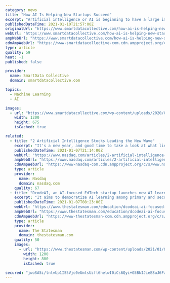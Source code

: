 ```yaml
---
category: news
title: "How AI Is Helping New Startups Succeed"
excerpt: "Artificial intelligence or AI is beginning to have a large impact on businesses of all sizes. Startup businesses are also taking part in the AI revolution. The importance of AI in today’s business world cannot be overstated."
publishedDateTime: 2021-01-10T21:57:00Z
originalUrl: "https://www.smartdatacollective.com/how-ai-is-helping-new-startups-succeed/"
webUrl: "https://www.smartdatacollective.com/how-ai-is-helping-new-startups-succeed/"
ampWebUrl: "https://www.smartdatacollective.com/how-ai-is-helping-new-startups-succeed/amp/"
cdnAmpWebUrl: "https://www-smartdatacollective-com.cdn.ampproject.org/c/s/www.smartdatacollective.com/how-ai-is-helping-new-startups-succeed/amp/"
type: article
quality: 59
heat: -1
published: false

provider:
  name: SmartData Collective
  domain: smartdatacollective.com

topics:
  - Machine Learning
  - AI

images:
  - url: "https://www.smartdatacollective.com/wp-content/uploads/2020/05/image-from-rawpixel-id-1199041-jpeg.jpg"
    width: 1200
    height: 675
    isCached: true

related:
  - title: "2 Artificial Intelligence Stocks Leading the New Wave"
    excerpt: "It's a new year, and good time to take a look at what lies ahead. Not in the short term, but on the longer horizon. So, here’s a number to think about: $126 billion. That’s the predicted size of the Artificial Intelligence (AI) technology market in 2025."
    publishedDateTime: 2021-01-07T21:14:00Z
    webUrl: "https://www.nasdaq.com/articles/2-artificial-intelligence-stocks-leading-the-new-wave-2021-01-07"
    ampWebUrl: "https://www.nasdaq.com/articles/2-artificial-intelligence-stocks-leading-the-new-wave-2021-01-07?amp"
    cdnAmpWebUrl: "https://www-nasdaq-com.cdn.ampproject.org/c/s/www.nasdaq.com/articles/2-artificial-intelligence-stocks-leading-the-new-wave-2021-01-07?amp"
    type: article
    provider:
      name: Nasdaq
      domain: nasdaq.com
    quality: 67
  - title: "DcodeAI, an AI-focused EdTech startup launches new AI learning platform for students"
    excerpt: "It aims to democratize AI learning among primary and secondary level students across 10,000+ schools that are currently part of its network."
    publishedDateTime: 2021-01-07T08:23:00Z
    webUrl: "https://www.thestatesman.com/education/dcodeai-ai-focused-edtech-startup-launches-new-ai-learning-platform-students-1502945025.html"
    ampWebUrl: "https://www.thestatesman.com/education/dcodeai-ai-focused-edtech-startup-launches-new-ai-learning-platform-students-1502945025.html/amp"
    cdnAmpWebUrl: "https://www-thestatesman-com.cdn.ampproject.org/c/s/www.thestatesman.com/education/dcodeai-ai-focused-edtech-startup-launches-new-ai-learning-platform-students-1502945025.html/amp"
    type: article
    provider:
      name: The Statesman
      domain: thestatesman.com
    quality: 50
    images:
      - url: "https://www.thestatesman.com/wp-content/uploads/2021/01/QT-DcodeAI.jpg"
        width: 1200
        height: 800
        isCached: true

secured: "jwoSA5i/lnlvUp1IS5Vjc0eUmlsUzft6helwI0iCs6Qyi+G5BkIJieE8uJ6Fal/alj4Zw9totYWXpHpUtWGRPOZT35rjhpWzhn6lGSSuAbXkZncb6zj8qyuwaoVwp2hsaFcKEl5/uRVkY5PkfOoLr+wO3myqJmWEZIDbSmuq2s5xvdI7eJD3DoCe/3zPqX6ORqxYUiLSyafL8hBkDFZkU3EdJrPkAES8LZzmRDvwMNK+FeX6iAiQQixODE/v2+asEv9FKsO9E/Kg1B5bGuobNOQ095dTqNiLn7OgqeS2JZ3bsAFNqb3fRhdk0jWEDCqLe3kQ4D84RTIV+9XCW3100prkg7l1aim+rvTcPmlQfy8=;1M+M4OP5tBLjnhHr10GkMQ=="
---
```


